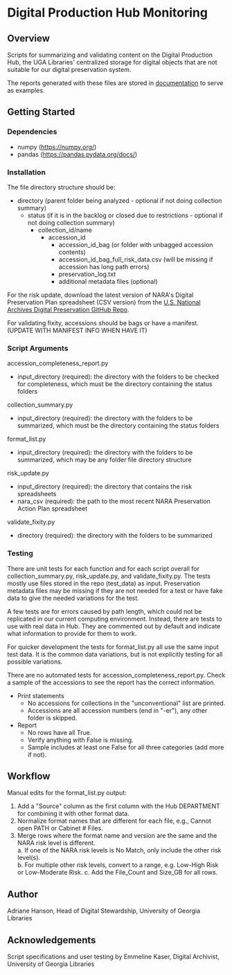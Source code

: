 # Digital Production Hub Monitoring

## Overview

Scripts for summarizing and validating content on the Digital Production Hub, 
the UGA Libraries' centralized storage for digital objects that are not suitable for our digital preservation system.

The reports generated with these files are stored in [documentation](documentation) to serve as examples. 

## Getting Started

### Dependencies

- numpy (https://numpy.org/)
- pandas (https://pandas.pydata.org/docs/)

### Installation

The file directory structure should be:

- directory (parent folder being analyzed - optional if not doing collection summary)
    - status (if it is in the backlog or closed due to restrictions - optional if not doing collection summary)
        - collection_id/name
            - accession_id
                - accession_id_bag (or folder with unbagged accession contents)
                - accession_id_bag_full_risk_data.csv (will be missing if accession has long path errors)
                - preservation_log.txt
                - additional metadata files (optional)

For the risk update, download the latest version of NARA's Digital Preservation Plan spreadsheet (CSV version) from the 
[U.S. National Archives Digital Preservation GitHub Repo](https://github.com/usnationalarchives/digital-preservation).

For validating fixity, accessions should be bags or have a manifest. (UPDATE WITH MANIFEST INFO WHEN HAVE IT)

### Script Arguments

accession_completeness_report.py

- input_directory (required): the directory with the folders to be checked for completeness, 
  which must be the directory containing the status folders 

collection_summary.py

- input_directory (required): the directory with the folders to be summarized,
  which must be the directory containing the status folders

format_list.py

- input_directory (required): the directory with the folders to be summarized, 
  which may be any folder file directory structure

risk_update.py

- input_directory (required): the directory that contains the risk spreadsheets
- nara_csv (required): the path to the most recent NARA Preservation Action Plan spreadsheet

validate_fixity.py

- directory (required): the directory with the folders to be summarized

### Testing

There are unit tests for each function and for each script overall for collection_summary.py, risk_update.py, and validate_fixity.py.
The tests mostly use files stored in the repo (test_data) as input. 
Preservation metadata files may be missing if they are not needed for a test 
or have fake data to give the needed variations for the test.

A few tests are for errors caused by path length, which could not be replicated in our current computing environment.
Instead, there are tests to use with real data in Hub.
They are commented out by default and indicate what information to provide for them to work.
 
For quicker development the tests for format_list.py all use the same input test data.
It is the common data variations, but is not explicitly testing for all possible variations.

There are no automated tests for accession_completeness_report.py.
Check a sample of the accessions to see the report has the correct information.
- Print statements
  - No accessions for collections in the "unconventional" list are printed.
  - Accessions are all accession numbers (end in "-er"), any other folder is skipped.
- Report
  - No rows have all True.
  - Verify anything with False is missing.
  - Sample includes at least one False for all three categories (add more if not).

## Workflow

Manual edits for the format_list.py output:
1. Add a "Source" column as the first column with the Hub DEPARTMENT for combining it with other format data.
2. Normalize format names that are different for each file, e.g., Cannot open PATH or Cabinet # Files.
3. Merge rows where the format name and version are the same and the NARA risk level is different.  
   a. If one of the NARA risk levels is No Match, only include the other risk level(s).  
   b. For multiple other risk levels, convert to a range, e.g. Low-High Risk or Low-Moderate Risk.
   c. Add the File_Count and Size_GB for all rows.

## Author

Adriane Hanson, Head of Digital Stewardship, University of Georgia Libraries

## Acknowledgements

Script specifications and user testing by Emmeline Kaser, Digital Archivist, University of Georgia Libraries
